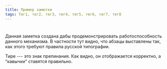 ```yaml
---
title: Пример заметки
tags: Тег1, тег2, тег3, тег4, тег5, тег6, тег7, тег8
---
```

#

Данная заметка создана дабы продемонстрировать работоспособность данного
механизма. В частности тут видно, что абзацы выставлены так, как этого требуют
правила русской типографии.

Тире --- это знак препинания. Как видно, он отображается корректно, а <q>кавычки</q>
ставятся правильно.
